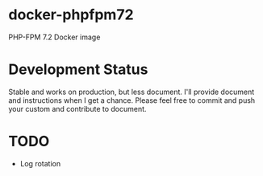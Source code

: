 # docker-phpfpm72
PHP-FPM 7.2 Docker image

# Development Status
Stable and works on production, but less document. I'll provide document and instructions when I get a chance. Please feel free to commit and push your custom and contribute to document.

# TODO
- Log rotation
